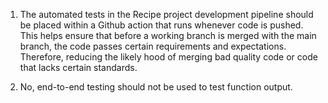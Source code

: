 1. The automated tests in the Recipe project development pipeline should be placed within a Github action that runs whenever code is pushed. This helps ensure that before a working branch is merged with the main branch, the code passes certain requirements and expectations. Therefore, reducing the likely hood of merging bad quality code or code that lacks certain standards. 

2. No, end-to-end testing should not be used to test function output. 






